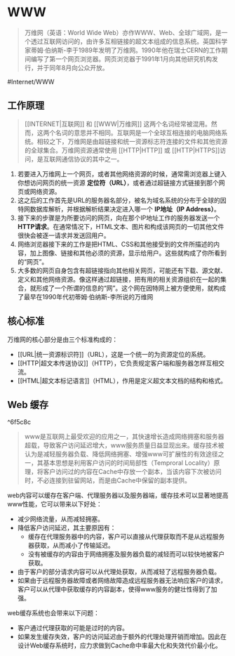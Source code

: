 # WWW

>万维网（英语：World Wide Web）亦作WWW、Web、全球广域网，是一个透过互联网访问的，由许多互相链接的超文本组成的信息系统。英国科学家蒂姆·伯纳斯-李于1989年发明了万维网。1990年他在瑞士CERN的工作期间编写了第一个网页浏览器。网页浏览器于1991年1月向其他研究机构发行，并于同年8月向公众开放。

#Internet/WWW

## 工作原理

>[[INTERNET|互联网]] 和 [[WWW|万维网]] 这两个名词经常被混用。然而，这两个名词的意思并不相同。互联网是一个全球互相连接的电脑网络系统。相较之下，万维网是由超链接和统一资源标志符连接的文件和其他资源的全球集合。万维网资源通常使用 [[HTTP|HTTP]] 或 [[HTTP|HTTPS]]访问，是互联网通信协议的其中之一。

1. 若要进入万维网上一个网页，或者其他网络资源的时候，通常需浏览器上键入你想访问网页的统一资源 **定位符（URL）**，或者通过超链接方式链接到那个网页或网络资源。
2. 这之后的工作首先是URL的服务器名部分，被名为域名系统的分布于全球的因特网数据库解析，并根据解析结果决定进入哪一个 **IP地址（IP Address）**。
3. 接下来的步骤是为所要访问的网页，向在那个IP地址工作的服务器发送一个 **HTTP请求**。在通常情况下，HTML文本、图片和构成该网页的一切其他文件很快会被逐一请求并发送回用户。
4. 网络浏览器接下来的工作是把HTML、CSS和其他接受到的文件所描述的内容，加上图像、链接和其他必须的资源，显示给用户。这些就构成了你所看到的“网页”。
5. 大多数的网页自身包含有超链接指向其他相关网页，可能还有下载、源文献、定义和其他网络资源。像这样通过超链接，把有用的相关资源组织在一起的集合，就形成了一个所谓的信息的“网”。这个网在因特网上被方便使用，就构成了最早在1990年代初蒂姆·伯纳斯-李所说的万维网

## 核心标准

万维网的核心部分是由三个标准构成的：

-   [[URL|统一资源标识符]]（URL），这是一个统一的为资源定位的系统。
-   [[HTTP|超文本传送协议]]（HTTP），它负责规定客户端和服务器怎样互相交流。
-   [[HTML|超文本标记语言]]（HTML），作用是定义超文本文档的结构和格式。

## Web 缓存

^6f5c8c

> www是互联网上最受欢迎的应用之一，其快速增长造成网络拥塞和服务器超载，导致客户访问延迟增大，www服务质量日益显现出来。缓存技术被认为是减轻服务器负载、降低网络拥塞、增强www可扩展性的有效途径之一，其基本思想是利用客户访问的时间局部性（Temproral Locality）原理，将客户访问过的内容在Cache中存放一个副本，当该内容下次被访问时，不必连接到驻留网站，而是由Cache中保留的副本提供。

web内容可以缓存在客户端、代理服务器以及服务器端，缓存技术可以显著地提高www性能，它可以带来以下好处：  
- 减少网络流量，从而减轻拥塞。  
- 降低客户访问延迟，其主要原因有：
	- 缓存在代理服务器中的内容，客户可以直接从代理获取而不是从远程服务器获取，从而减小了传输延迟。
	- 没有被缓存的内容由于网络拥塞及服务器负载的减轻而可以较快地被客户获取。  
- 由于客户的部分请求内容可以从代理处获取，从而减轻了远程服务器负载。  
- 如果由于远程服务器故障或者网络故障造成远程服务器无法响应客户的请求，客户可以从代理中获取缓存的内容副本，使得www服务的健壮性得到了加强。

web缓存系统也会带来以下问题：  
- 客户通过代理获取的可能是过时的内容。  
- 如果发生缓存失效，客户的访问延迟由于额外的代理处理开销而增加。因此在设计Web缓存系统时，应力求做到Cache命中率最大化和失效代价最小化。